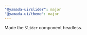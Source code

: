 ```yaml
---
"@yamada-ui/slider": major
"@yamada-ui/theme": major
---
```


Made the `Slider` component headless.
